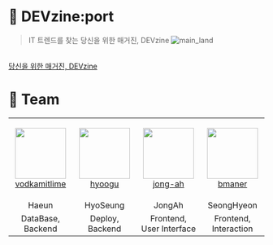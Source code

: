 # 📰 DEVzine:port
> IT 트렌드를 찾는 당신을 위한 매거진, DEVzine
![main_land](https://user-images.githubusercontent.com/40759230/130906658-8e8f7b6a-4c71-4041-82ad-f11cb56f4f56.gif)

<br/>
<a href="https://www.devzine-port.com/" target="_blank">당신을 위한 매거진, DEVzine</a>
<br/>

# 👤 Team
<table>
    <tr>
        <td align="center" width="130px" height="160px">
            <a href="https://github.com/vodkamitlime"><img height="100px" width="100px" src="https://avatars.githubusercontent.com/u/75682050?s=460&u=0988d14e9abb4f0105746182fca76a3c1e61de53&v=4" /></a>
            <br />
            <a href="https://github.com/vodkamitlime">vodkamitlime</a>
        </td>
       <td align="center" width="130px" height="160px">
            <a href="https://github.com/hyoogu"><img height="100px" width="100px" src="https://avatars.githubusercontent.com/u/40759230?v=4" /></a>
            <br />
            <a href="https://github.com/hyoogu">hyoogu</a>
        </td>
        <td align="center" width="130px" height="160px">
            <a href="https://github.com/jong-ah"><img height="100px" width="100px" src="https://avatars.githubusercontent.com/u/81145387?v=4" /></a>
            <br />
            <a href="https://github.com/jong-ah">jong-ah</a>
        </td>
         <td align="center" width="130px" height="160px">
            <a href="https://github.com/bmaner"><img height="100px" width="100px" src="https://avatars.githubusercontent.com/u/78008369?v=4" /></a>
            <br />
            <a href="https://github.com/bmaner">bmaner</a>
        </td>
    </tr>
    <tr>
      <td align="center">
        <a>Haeun</a>
       </td>
      <td align="center">
        <a>HyoSeung</a>
      </td>
      <td align="center">
           <a>JongAh</a>
        </td>
        <td align="center">
            <a>SeongHyeon</a>
        </td>
    </tr>
    <tr>
      <td align="center">
        <a>DataBase, Backend</a>
       </td>
      <td align="center">
        <a>Deploy, Backend</a>
      </td>
      <td align="center">
           <a>Frontend, User Interface</a>
        </td>
        <td align="center">
            <a>Frontend, Interaction</a>
        </td>
    </tr>
</table>
